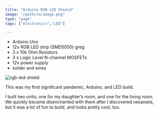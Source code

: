 ```yaml
---
title: "Arduino RGB LED Shield"
image: "/path/to/image.png"
type: "page"
tags: ["electronics","LED"]

---
```


- Arduino Uno
- 12v RGB LED strip (SMD5050) greg
- 3 x 10k Ohm Resistors
- 3 x Logic Level N-channel MOSFETs
- 12v power supply
- solder and wires

![rgb-led-shield](/arduinorgbledshield.jpg)


This was my first significant pandemic, Arduino, and LED build.

I built two units; one for my daughter’s room, and one for the living room. We quickly became disenchanted with them after I discovered neopixels, but it was a lot of fun to build, and looks pretty cool, too. 

